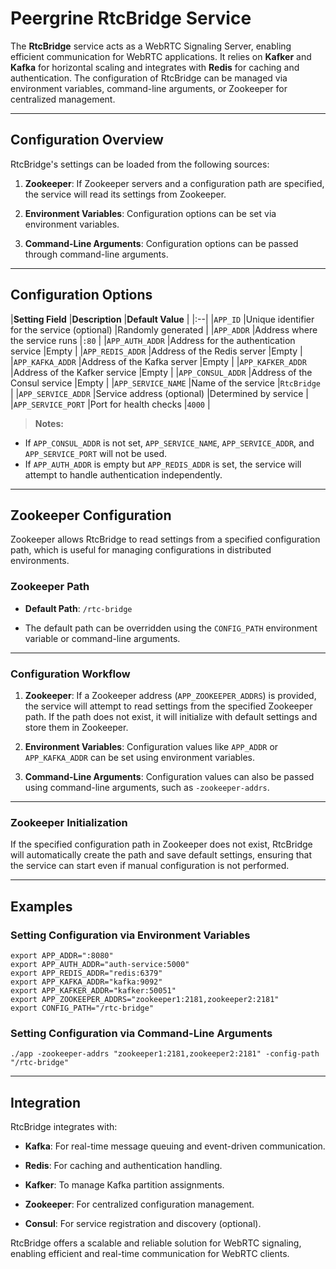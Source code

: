 # Peergrine RtcBridge Service

The **RtcBridge** service acts as a WebRTC Signaling Server, enabling efficient communication for WebRTC applications. It relies on **Kafker** and **Kafka** for horizontal scaling and integrates with **Redis** for caching and authentication. The configuration of RtcBridge can be managed via environment variables, command-line arguments, or Zookeeper for centralized management.

----

## Configuration Overview

RtcBridge's settings can be loaded from the following sources:

1. **Zookeeper**: If Zookeeper servers and a configuration path are specified, the service will read its settings from Zookeeper.

2. **Environment Variables**: Configuration options can be set via environment variables.

3. **Command-Line Arguments**: Configuration options can be passed through command-line arguments.

----

## Configuration Options

|**Setting Field** |**Description** |**Default Value** |
|:--|
|`APP_ID` |Unique identifier for the service (optional) |Randomly generated |
|`APP_ADDR` |Address where the service runs |`:80` |
|`APP_AUTH_ADDR` |Address for the authentication service |Empty |
|`APP_REDIS_ADDR` |Address of the Redis server |Empty |
|`APP_KAFKA_ADDR` |Address of the Kafka server |Empty |
|`APP_KAFKER_ADDR` |Address of the Kafker service |Empty |
|`APP_CONSUL_ADDR` |Address of the Consul service |Empty |
|`APP_SERVICE_NAME` |Name of the service |`RtcBridge` |
|`APP_SERVICE_ADDR` |Service address (optional) |Determined by service |
|`APP_SERVICE_PORT` |Port for health checks |`4000` |

>**Notes:**
- If `APP_CONSUL_ADDR` is not set, `APP_SERVICE_NAME`, `APP_SERVICE_ADDR`, and `APP_SERVICE_PORT` will not be used.
- If `APP_AUTH_ADDR` is empty but `APP_REDIS_ADDR` is set, the service will attempt to handle authentication independently.

----

## Zookeeper Configuration

Zookeeper allows RtcBridge to read settings from a specified configuration path, which is useful for managing configurations in distributed environments.

### Zookeeper Path

- **Default Path**: `/rtc-bridge`

- The default path can be overridden using the `CONFIG_PATH` environment variable or command-line arguments.

----

### Configuration Workflow

1. **Zookeeper**: If a Zookeeper address (`APP_ZOOKEEPER_ADDRS`) is provided, the service will attempt to read settings from the specified Zookeeper path. If the path does not exist, it will initialize with default settings and store them in Zookeeper.

2. **Environment Variables**: Configuration values like `APP_ADDR` or `APP_KAFKA_ADDR` can be set using environment variables.

3. **Command-Line Arguments**: Configuration values can also be passed using command-line arguments, such as `-zookeeper-addrs`.

----

### Zookeeper Initialization

If the specified configuration path in Zookeeper does not exist, RtcBridge will automatically create the path and save default settings, ensuring that the service can start even if manual configuration is not performed.

----

## Examples

### Setting Configuration via Environment Variables

```
export APP_ADDR=":8080"
export APP_AUTH_ADDR="auth-service:5000"
export APP_REDIS_ADDR="redis:6379"
export APP_KAFKA_ADDR="kafka:9092"
export APP_KAFKER_ADDR="kafker:50051"
export APP_ZOOKEEPER_ADDRS="zookeeper1:2181,zookeeper2:2181"
export CONFIG_PATH="/rtc-bridge"
```
### Setting Configuration via Command-Line Arguments

```
./app -zookeeper-addrs "zookeeper1:2181,zookeeper2:2181" -config-path "/rtc-bridge"
```

----

## Integration

RtcBridge integrates with:

- **Kafka**: For real-time message queuing and event-driven communication.

- **Redis**: For caching and authentication handling.

- **Kafker**: To manage Kafka partition assignments.

- **Zookeeper**: For centralized configuration management.

- **Consul**: For service registration and discovery (optional).

RtcBridge offers a scalable and reliable solution for WebRTC signaling, enabling efficient and real-time communication for WebRTC clients.